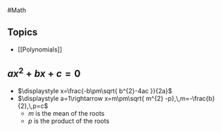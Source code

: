 #Math 
## Topics
* [[Polynomials]]
## $\displaystyle ax^{2}+bx+c=0$
* $\displaystyle x=\frac{-b\pm\sqrt{ b^{2}-4ac }}{2a}$
* $\displaystyle a=1\rightarrow x=m\pm\sqrt{ m^{2} -p},\,m=-\frac{b}{2},\,p=c$
	* $\displaystyle m$ is the mean of the roots
	* $\displaystyle p$ is the product of the roots
